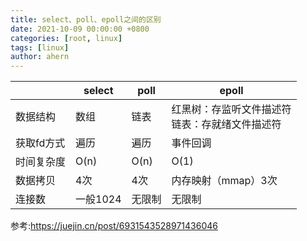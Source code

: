 ```yaml
---
title: select、poll、epoll之间的区别
date: 2021-10-09 00:00:00 +0800
categories: [root, linux]
tags: [linux]
author: ahern
---
```


|            | select   | poll   | epoll                                                |
| ---------- | -------- | ------ | ---------------------------------------------------- |
| 数据结构   | 数组     | 链表   | 红黑树：存监听文件描述符<br />链表：存就绪文件描述符 |
| 获取fd方式 | 遍历     | 遍历   | 事件回调                                             |
| 时间复杂度 | O(n)     | O(n)   | O(1)                                                 |
| 数据拷贝   | 4次      | 4次    | 内存映射（mmap）3次                                  |
| 连接数     | 一般1024 | 无限制 | 无限制                                               |


参考:https://juejin.cn/post/6931543528971436046
